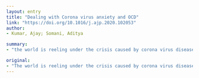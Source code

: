 ```yaml
---
layout: entry
title: "Dealing with Corona virus anxiety and OCD"
link: "https://doi.org/10.1016/j.ajp.2020.102053"
author:
- Kumar, Ajay; Somani, Aditya

summary:
- "the world is reeling under the crisis caused by corona virus disease. This is causing a significant negative impact on mental health of people specially person of obsessive-compulsive disorder with fear of contamination and excessive washing of hands. The virus is caused by the spread of the virus. It is also causing an impact on the mentally health of those affected by it. There is a negative effect on the mental health and the health of the people. the world has been flooded with advisories from government, print, electronic and international. Corona viral disease (COVID-19, causing the spread."

original:
- "The world is reeling under the crisis caused by corona virus disease (COVID-19), print, electronic and social media are flooded with numerous advisories issued by governments and other national & international agencies. While all this is being done with best of intentions so as to contain the spread of this viral disease, this is causing a significant negative impact on mental health of people specially person of obsessive-compulsive disorder with fear of contamination and excessive washing of hands."
---
```


